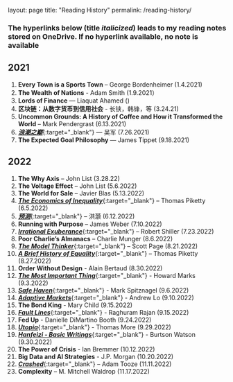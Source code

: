 
layout: page
title: "Reading History"
permalink: /reading-history/

### The hyperlinks below (title *italicized*) leads to my reading notes stored on OneDrive. If no hyperlink available, no note is available

## 2021

1. **Every Town is a Sports Town** – George Bordenheimer (1.4.2021)
2. **The Wealth of Nations** - Adam Smith (1.9.2021）
3. **Lords of Finance** — Liaquat Ahamed ()
4. **区块链：从数字货币到信用社会** - 长铗，韩锋，等 (3.24.21)
5. **Uncommon Grounds: A History of Coffee and How it Transformed the World** – Mark Pendergrast (6.13.2021)
6. [_**浪潮之巅**_](https://1drv.ms/b/s!Aku7aHdTrRXEcuwSnladdD2ZMi8?e=qmmxZy){:target="_blank"} — 吴军 (7.26.2021)
7. **The Expected Goal Philosophy** — James Tippet (9.18.2021)

## 2022
1. **The Why Axis** – John List (3.28.22)
2. **The Voltage Effect** – John List (5.6.2022)
3. **The World for Sale** – Javier Blas (5.13.2022)
4. [_**The Economics of Inequality**_](https://1drv.ms/b/s!Aku7aHdTrRXEfk5mPR-IF2094-c?e=BdPKVN){:target="_blank"} – Thomas Piketty (6.5.2022)
5. [_**预测**_](https://1drv.ms/b/s!Aku7aHdTrRXEfYbuCxfXmpbXILo?e=1triZk){:target="_blank"} – 洪灏 (6.12.2022)
6. **Running with Purpose** – James Weber (7.10.2022)
7. [_**Irrational Exuberance**_](https://1drv.ms/b/s!Aku7aHdTrRXEfBscaTkTWdyMzRc?e=sUuJPQ){:target="_blank"} – Robert Shiller (7.23.2022)
8. **Poor Charlie’s Almanacs** – Charlie Munger (8.6.2022)
9.	[_**The Model Thinker**_](https://1drv.ms/b/s!Aku7aHdTrRXEdTFN3_lh_0Od-oc?e=YxXbTB){:target="_blank"} – Scott Page (8.21.2022)
10.	[_**A Brief History of Equality**_](https://1drv.ms/b/s!Aku7aHdTrRXEeyYsFP5IlDG-ono?e=SekGhj){:target="_blank"} – Thomas Piketty (8.27.2022)
11. **Order Without Design** - Alain Bertaud (8.30.2022)
12. [_**The Most Important Thing**_](https://1drv.ms/b/s!Aku7aHdTrRXEcT5joXkSmoQ7-Yg?e=6GXddk){:target="_blank"} - Howard Marks (9.3.2022)
13. [_**Safe Haven**_](https://1drv.ms/b/s!Aku7aHdTrRXEepceMRawqi8oxRA?e=FGkEso){:target="_blank"} - Mark Spitznagel (9.6.2022)
14. [_**Adaptive Markets**_](https://1drv.ms/b/s!Aku7aHdTrRXEeS_VVkj9HVc2IOY?e=XAGtqr){:target="_blank"} - Andrew Lo (9.10.2022)
15. **The Bond King** - Mary Child (9.15.2022)
16. [_**Fault Lines**_](https://1drv.ms/b/s!Aku7aHdTrRXEeBM2vEzkds8_Uf4?e=hR7ITa){:target="_blank"} - Raghuram Rajan (9.15.2022)
17. **Fed Up** - Danielle DiMartino Booth (9.24.2022)
18. [_**Utopia**_](https://1drv.ms/b/s!Aku7aHdTrRXEd5bKDZ5nZ4r8etg?e=yhQXwv){:target="_blank"} - Thomas More (9.29.2022)
19. [_**Hanfeizi - Basic Writings**_](https://1drv.ms/b/s!Aku7aHdTrRXEdk9Sdk0RyZ_Ai1Y?e=ss9jQV){:target="_blank"} - Burtson Watson (9.30.2022)
20. **The Power of Crisis** - Ian Bremmer (10.12.2022)
21. **Big Data and AI Strategies** - J.P. Morgan (10.20.2022)
22. [_**Crashed**_](https://1drv.ms/b/s!Aku7aHdTrRXEdHR0tvJycZcu0K8?e=ThE5Ya){:target="_blank"} – Adam Tooze (11.11.2022)
23. **Complexity** – M. Mitchell Waldrop (11.17.2022)